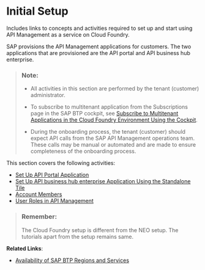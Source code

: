 <!-- loio65c51104497e4ad1ac12d273e8cee2d2 -->

# Initial Setup

Includes links to concepts and activities required to set up and start using API Management as a service on Cloud Foundry.

SAP provisions the API Management applications for customers. The two applications that are provisioned are the API portal and API business hub enterprise.

> ### Note:  
> -   All activities in this section are performed by the tenant \(customer\) administrator.
> 
> -   To subscribe to multitenant application from the Subscriptions page in the SAP BTP cockpit, see [Subscribe to Multitenant Applications in the Cloud Foundry Environment Using the Cockpit](https://help.sap.com/products/BTP/65de2977205c403bbc107264b8eccf4b/7a3e39622be14413b2a4df7c02ca1170.html?version=Cloud).
> 
> -   During the onboarding process, the tenant \(customer\) should expect API calls from the SAP API Management operations team. These calls may be manual or automated and are made to ensure completeness of the onboarding process.

This section covers the following activities:

-   [Set Up API Portal Application](set-up-api-portal-application-29c281b.md)
-   [Set Up API business hub enterprise Application Using the Standalone Tile](set-up-api-business-hub-enterprise-application-using-the-standalone-tile-80c0519.md)
-   [Account Members](account-members-66a7bc8.md)
-   [User Roles in API Management](user-roles-in-api-management-911ca5a.md)

> ### Remember:  
> The Cloud Foundry setup is different from the NEO setup. The tutorials apart from the setup remains same.

**Related Links**:

-   [Availability of SAP BTP Regions and Services](https://help.sap.com/doc/aa1ccd10da6c4337aa737df2ead1855b/Cloud/en-US/3b642f68227b4b1398d2ce1a5351389a.html)


